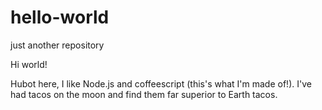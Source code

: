 # hello-world

just another repository

Hi world!

Hubot here, I like Node.js and coffeescript (this's what I'm made of!).
I've had tacos on the moon and find them far superior to Earth tacos.
